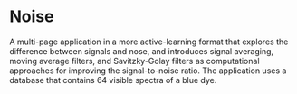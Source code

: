 # Noise
 
A multi-page application in a more active-learning format that explores the difference between signals and nose, and introduces signal averaging, moving average filters, and Savitzky-Golay filters as computational approaches for improving the signal-to-noise ratio. The application uses a database that contains 64 visible spectra of a blue dye.
